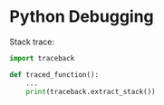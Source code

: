 # Python Debugging

Stack trace:

```python
import traceback

def traced_function():
	...
	print(traceback.extract_stack())
```
